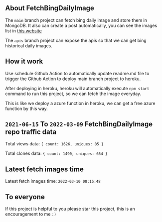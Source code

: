 ## About FetchBingDailyImage

The `main` branch project can fetch bing daily image and store them in MongoDB.
It also can create a post automatically, you can see the images list in [this website](https://oursalbum.netlify.app)

The `apis` branch project can expose the apis so that we can get bing historical daily images.

## How it work

Use schedule Github Action to automatically update readme.md file to trigger the Github Action to deploy main branch project to heroku.

After deploying in heroku, heroku will automatically execute `npm start` command to run this project, so we can fetch the image everyday.

This is like we deploy a azure function in heroku, we can get a free azure function by this way.

## `2021-06-15` To `2022-03-09` FetchBingDailyImage repo traffic data

Total views data: `{ count: 1626, uniques: 85 }`

Total clones data: `{ count: 1490, uniques: 654 }`

## Latest fetch images time

Latest fetch images time: `2022-03-10 08:15:48`

## To everyone

If this project is helpful to you please star this project, this is an encouragement to me `:)`




